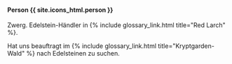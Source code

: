 ---
---

#### Person {{ site.icons_html.person }}

Zwerg. Edelstein-Händler in {% include glossary_link.html title="Red Larch" %}.

Hat uns beauftragt im {% include glossary_link.html title="Kryptgarden-Wald" %} nach
Edelsteinen zu suchen.

